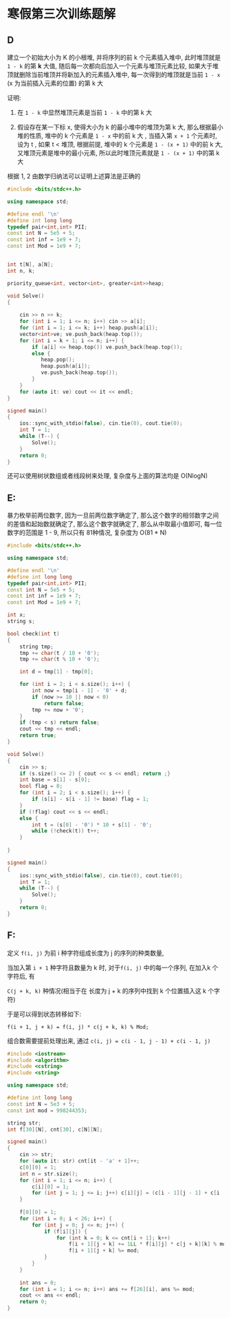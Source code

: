 # 寒假第三次训练题解

## D

建立一个初始大小为 K 的小根堆,  并将序列的前 k 个元素插入堆中, 此时堆顶就是 `1 - k` 的第 **k** 大值, 随后每一次都向后加入一个元素与堆顶元素比较, 如果大于堆顶就删除当前堆顶并将新加入的元素插入堆中, 每一次得到的堆顶就是当前 `1 - x` (x 为当前插入元素的位置) 的第 k 大

证明:

1. 在 `1 - k` 中显然堆顶元素是当前 `1 - k` 中的第 k 大

2. 假设存在某一下标 x, 使得大小为 k 的最小堆中的堆顶为第 k 大, 那么根据最小堆的性质, 堆中的 k 个元素是 `1 - x` 中的前 k 大 , 当插入第 `x + 1` 个元素时, 设为 t ,   如果 t < 堆顶, 根据前提, 堆中的 k 个元素是 `1 - (x + 1)` 中的前 k 大, 又堆顶元素是堆中的最小元素, 所以此时堆顶元素就是 `1 - (x + 1)` 中的第 k 大

根据 1, 2 由数学归纳法可以证明上述算法是正确的



```c++
#include <bits/stdc++.h>

using namespace std;

#define endl '\n'
#define int long long
typedef pair<int,int> PII;
const int N = 5e5 + 5;
const int inf = 1e9 + 7;
const int Mod = 1e9 + 7;


int t[N], a[N];
int n, k;

priority_queue<int, vector<int>, greater<int>>heap;

void Solve()
{
    
    cin >> n >> k;
    for (int i = 1; i <= n; i++) cin >> a[i];
    for (int i = 1; i <= k; i++) heap.push(a[i]); 
    vector<int>ve; ve.push_back(heap.top());
    for (int i = k + 1; i <= n; i++) {
        if (a[i] <= heap.top()) ve.push_back(heap.top());
        else {
           heap.pop();
           heap.push(a[i]);
           ve.push_back(heap.top());
        }
    }
    for (auto it: ve) cout << it << endl;
}

signed main()
{
    ios::sync_with_stdio(false), cin.tie(0), cout.tie(0);
    int T = 1; 
    while (T--) {
        Solve();
    }
    return 0;
}
```



还可以使用树状数组或者线段树来处理, 复杂度与上面的算法均是 O(NlogN)

## E:

暴力枚举前两位数字, 因为一旦前两位数字确定了, 那么这个数字的相邻数字之间的差值和起始数就确定了, 那么这个数字就确定了, 那么从中取最小值即可, 每一位数字的范围是 1 - 9, 所以只有 81种情况, 复杂度为 O(81 * N)



```c++
#include <bits/stdc++.h>

using namespace std;

#define endl '\n'
#define int long long
typedef pair<int,int> PII;
const int N = 5e5 + 5;
const int inf = 1e9 + 7;
const int Mod = 1e9 + 7;

int x;
string s;

bool check(int t)
{
    string tmp;
    tmp += char(t / 10 + '0');
    tmp += char(t % 10 + '0');

    int d = tmp[1] - tmp[0];

    for (int i = 2; i < s.size(); i++) {
        int now = tmp[i - 1] - '0' + d;
        if (now >= 10 || now < 0) 
            return false;
        tmp += now + '0';
    }
    if (tmp < s) return false;
    cout << tmp << endl;
    return true;
}

void Solve()
{
    cin >> s;
    if (s.size() <= 2) { cout << s << endl; return ;}
    int base = s[1] - s[0];
    bool flag = 0;
    for (int i = 2; i < s.size(); i++) {
        if (s[i] - s[i - 1] != base) flag = 1;
    }
    if (!flag) cout << s << endl;
    else {
        int t = (s[0] - '0') * 10 + s[1] - '0';
        while (!check(t)) t++; 
    }
    
}

signed main()
{
    ios::sync_with_stdio(false), cin.tie(0), cout.tie(0);
    int T = 1; 
    while (T--) {
        Solve();
    }
    return 0;
}
```



## F:

定义 `f(i, j)` 为前 i 种字符组成长度为 j 的序列的种类数量, 

当加入第 `i + 1` 种字符且数量为 k 时, 对于`f(i, j)` 中的每一个序列, 在加入k 个字符后, 有

`C(j + k, k)` 种情况(相当于在 长度为 j + k 的序列中找到 k 个位置插入这 k 个字符)

于是可以得到状态转移如下:

`f(i + 1, j + k) = f(i, j) * c(j + k, k) % Mod;`

组合数需要提前处理出来, 通过 `c(i, j) = c(i - 1, j - 1) + c(i - 1, j)`

```c++
#include <iostream>
#include <algorithm>
#include <cstring>
#include <string>

using namespace std;

#define int long long 
const int N = 5e3 + 5;
const int mod = 998244353;

string str;
int f[30][N], cnt[30], c[N][N];

signed main()
{
    cin >> str;
    for (auto it: str) cnt[it - 'a' + 1]++;
    c[0][0] = 1;
    int n = str.size();
    for (int i = 1; i <= n; i++) {
        c[i][0] = 1;
        for (int j = 1; j <= i; j++) c[i][j] = (c[i - 1][j - 1] + c[i - 1][j]) % mod;
    }
    
    f[0][0] = 1;
    for (int i = 0; i < 26; i++) {
        for (int j = 0; j <= n; j++) {
            if (f[i][j]) {
                for (int k = 0; k <= cnt[i + 1]; k++) 
                    f[i + 1][j + k] += 1LL * f[i][j] * c[j + k][k] % mod, 
                    f[i + 1][j + k] %= mod;
            }
        }
    }
    
    int ans = 0;
    for (int i = 1; i <= n; i++) ans += f[26][i], ans %= mod;
    cout << ans << endl;
    return 0;
}
```

